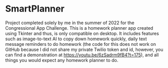 # SmartPlanner

Project completed solely by me in the summer of 2022 for the Congressional App Challenge. This is a homework planner app created using Tkinter and thus, is only compatible on desktop. It includes features such as image-to-text AI to copy down homework quickly, daily text message reminders to do homework (the code for this does not work on GitHub because I did not share my private Twilio token and id, however, you can find a demonstration at https://youtu.be/6zSadrm9fB4?t=175), and all things you would expect any homework planner to do. 
